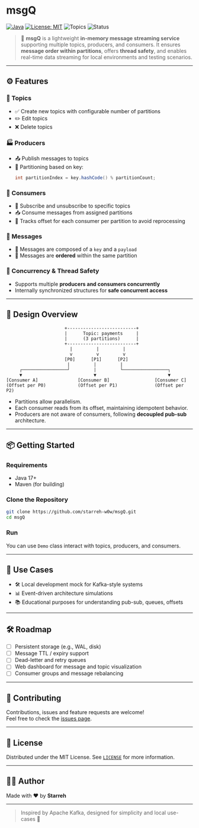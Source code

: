 # msgQ

[![Java](https://img.shields.io/badge/language-Java-blue.svg)](https://www.java.com/)
[![License: MIT](https://img.shields.io/badge/License-MIT-yellow.svg)](LICENSE)
![Topics](https://img.shields.io/badge/topics-pub--sub%2C%20in--memory%2C%20message--queue%2C%20thread--safe-blue)
![Status](https://img.shields.io/badge/status-active-brightgreen)

> 📨 **msgQ** is a lightweight **in-memory message streaming service** supporting multiple topics, producers, and consumers. It ensures **message order within partitions**, offers **thread safety**, and enables real-time data streaming for local environments and testing scenarios.

---

## ⚙️ Features

### 🧵 Topics
- ✅ Create new topics with configurable number of partitions
- ✏️ Edit topics
- ❌ Delete topics

### 🏭 Producers
- 📤 Publish messages to topics
- 🔁 Partitioning based on key:
  ```java
  int partitionIndex = key.hashCode() % partitionCount;
  ```

### 🙋 Consumers
- 🔔 Subscribe and unsubscribe to specific topics
- 📥 Consume messages from assigned partitions
- 📌 Tracks offset for each consumer per partition to avoid reprocessing

### 💬 Messages
- 🧾 Messages are composed of a `key` and a `payload`
- 🔄 Messages are **ordered** within the same partition

### 🚀 Concurrency & Thread Safety
- Supports multiple **producers and consumers concurrently**
- Internally synchronized structures for **safe concurrent access**

---

## 🧠 Design Overview

```
                      +--------------------------+
                      |      Topic: payments     |
                      |      (3 partitions)      |
                      +--------------------------+
                        |         |         |
                        v         v         v
                      [P0]      [P1]      [P2]
                       |         |         |
     ┌─────────────────┘         |         └─────────────────┐
     ▼                           ▼                           ▼
[Consumer A]               [Consumer B]                 [Consumer C]
(Offset per P0)            (Offset per P1)              (Offset per P2)
```

- Partitions allow parallelism.
- Each consumer reads from its offset, maintaining idempotent behavior.
- Producers are not aware of consumers, following **decoupled pub-sub** architecture.

---

## 📦 Getting Started

### Requirements
- Java 17+
- Maven (for building)

### Clone the Repository
```bash
git clone https://github.com/starreh-w0w/msgQ.git
cd msgQ
```

### Run
You can use `Demo` class interact with topics, producers, and consumers.

---

## 📌 Use Cases

- 🛠️ Local development mock for Kafka-style systems
- 📊 Event-driven architecture simulations
- 📚 Educational purposes for understanding pub-sub, queues, offsets

---

## 🛠️ Roadmap

- [ ] Persistent storage (e.g., WAL, disk)
- [ ] Message TTL / expiry support
- [ ] Dead-letter and retry queues
- [ ] Web dashboard for message and topic visualization
- [ ] Consumer groups and message rebalancing

---

## 🤝 Contributing

Contributions, issues and feature requests are welcome!  
Feel free to check the [issues page](https://github.com/starreh-w0w/msgQ/issues).

---

## 📄 License

Distributed under the MIT License. See [`LICENSE`](LICENSE) for more information.

---

## 👨‍💻 Author

Made with ❤️ by **Starreh**

---

> Inspired by Apache Kafka, designed for simplicity and local use-cases 🚀
